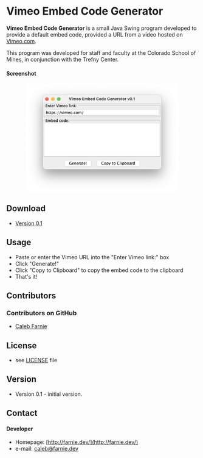 Vimeo Embed Code Generator
======
**Vimeo Embed Code Generator** is a small Java Swing program developed to provide a default embed code, provided a URL from a video hosted on [Vimeo.com](http://vimeo.com).

This program was developed for staff and faculty at the Colorado School of Mines, in conjunction with the Trefny Center.

#### Screenshot
<center>
<img src="https://github.com/calebfarnie/VimeoEmbedCodeGenerator/blob/main/images/main_screenshot.png?raw=true" width="400"/>
</center>

## Download
* [Version 0.1](https://github.com/calebfarnie/VimeoEmbedCodeGenerator/raw/main/versions/VimeoEmbedCodeGenerator_v0_1.jar)

## Usage
+ Paste or enter the Vimeo URL into the "Enter Vimeo link:" box
+ Click "Generate!"
+ Click "Copy to Clipboard" to copy the embed code to the clipboard
+ That's it!
 
## Contributors

### Contributors on GitHub
* [Caleb Farnie](https://github.com/calebfarnie/)

## License 
* see [LICENSE](https://github.com/calebfarnie/VimeoEmbedCodeGenerator/blob/main/LICENSE.md) file

## Version 
* Version 0.1 - initial version.

## Contact
#### Developer
* Homepage: [http://farnie.dev/](http://farnie.dev/)
* e-mail: [caleb@farnie.dev](mailto:caleb@farnie.dev)
